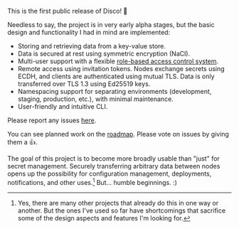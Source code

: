 This is the first public release of Disco! :tada:

Needless to say, the project is in very early alpha stages, but the basic design and functionality I had in mind are implemented:

- Storing and retrieving data from a key-value store.
- Data is secured at rest using symmetric encryption (NaCl).
- Multi-user support with a flexible [role-based access control system](https://github.com/hackfixme/disco/blob/v0.1.0/docs/roles.md).
- Remote access using invitation tokens. Nodes exchange secrets using ECDH, and clients are authenticated using mutual TLS. Data is only transferred over TLS 1.3 using Ed25519 keys.
- Namespacing support for separating environments (development, staging, production, etc.), with minimal maintenance.
- User-friendly and intuitive CLI.

Please report any issues [here](https://github.com/hackfixme/disco/issues).

You can see planned work on the [roadmap](https://github.com/orgs/hackfixme/projects/1/views/1). Please vote on issues by giving them a :thumbsup:.

The goal of this project is to become more broadly usable than "just" for secret management. Securely transferring arbitrary data between nodes opens up the possibility for configuration management, deployments, notifications, and other uses.[^1] But... humble beginnings. :)

[^1]: Yes, there are many other projects that already do this in one way or another. But the ones I've used so far have shortcomings that sacrifice some of the design aspects and features I'm looking for.
